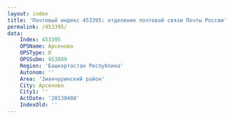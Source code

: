 ```yaml
---
layout: index
title: 'Почтовый индекс 453395: отделение почтовой связи Почты России'
permalink: /453395/
data:
    Index: 453395
    OPSName: Арсеново
    OPSType: О
    OPSSubm: 453889
    Region: 'Башкортостан Республика'
    Autonom: ''
    Area: 'Зианчуринский район'
    City: Арсеново
    City1: ''
    ActDate: '20130408'
    IndexOld: ''
---
```

